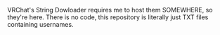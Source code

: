 VRChat's String Dowloader requires me to host them SOMEWHERE, so they're here.
There is no code, this repository is literally just TXT files containing usernames.
